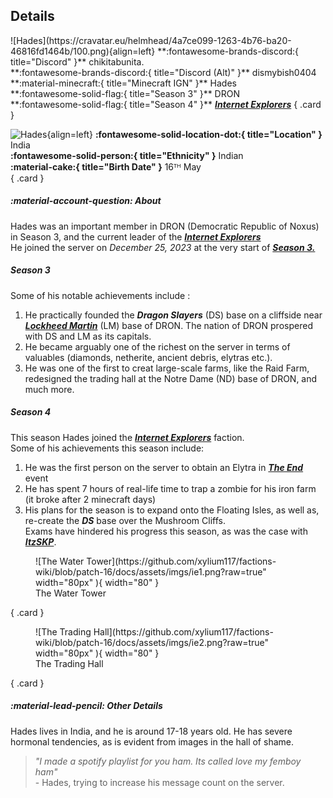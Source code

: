 ## Details
<div class="grid" markdown>
![Hades](https://cravatar.eu/helmhead/4a7ce099-1263-4b76-ba20-46816fd1464b/100.png){align=left}
**:fontawesome-brands-discord:{ title="Discord" }** chikitabunita.<br>
**:fontawesome-brands-discord:{ title="Discord (Alt)" }** dismybish0404<br>
**:material-minecraft:{ title="Minecraft IGN" }** Hades<br>
**:fontawesome-solid-flag:{ title="Season 3" }** DRON <br>
**:fontawesome-solid-flag:{ title="Season 4" }** <b><i><a href="../factions/ie.md">Internet Explorers</a></i></b>
{ .card }

![Hades](https://cdn.discordapp.com/avatars/692771725334675526/d170d7566e8cfc118fd64193382864cc.webp?width=120&height=120){align=left}
**:fontawesome-solid-location-dot:{ title="Location" }** India<br>
**:fontawesome-solid-person:{ title="Ethnicity" }** Indian<br>
**:material-cake:{ title="Birth Date" }** 16ᵀᴴ May<br>
{ .card }
</div>

##### :material-account-question: About
Hades was an important member in DRON (Democratic Republic of Noxus) in Season 3, and the current leader of the [***Internet Explorers***](../factions/ie.md) <br>
He joined the server on *December 25, 2023* at the very start of [***Season 3.***](../seasons/s3.md) <br>

##### Season 3

Some of his notable achievements include :<br>
1. He practically founded the ***Dragon Slayers*** (DS) base on a cliffside near [***Lockheed Martin***](../structures/season3/lms3base.md) (LM) base of DRON. The nation of DRON prospered with DS and LM as its capitals. <br>
2. He became arguably one of the richest on the server in terms of valuables (diamonds, netherite, ancient debris, elytras etc.).<br>
3. He was one of the first to creat large-scale farms, like the Raid Farm, redesigned the trading hall at the Notre Dame (ND) base of DRON, and much more. <br>

##### Season 4

This season Hades joined the [***Internet Explorers***](../factions/ie.md) faction. <br>
Some of his achievements this season include:<br>
1. He was the first person on the server to obtain an Elytra in [***The End***]() event<br>
2. He has spent 7 hours of real-life time to trap a zombie for his iron farm (it broke after 2 minecraft days)<br>
3. His plans for the season is to expand onto the Floating Isles, as well as, re-create the ***DS*** base over the Mushroom Cliffs.<br>
Exams have hindered his progress this season, as was the case with [***ItzSKP***](../players/itzskp.md). <br>
<div class="grid" markdown>
<figure markdown="span">
  ![The Water Tower](https://github.com/xylium117/factions-wiki/blob/patch-16/docs/assets/imgs/ie1.png?raw=true" width="80px" ){ width="80" }
  <figcaption>The Water Tower</figcaption>
</figure>
{ .card }

<figure markdown="span">
  ![The Trading Hall](https://github.com/xylium117/factions-wiki/blob/patch-16/docs/assets/imgs/ie2.png?raw=true" width="80px" ){ width="80" }
  <figcaption>The Trading Hall</figcaption>
</figure>
{ .card }
</div>


##### :material-lead-pencil: Other Details
Hades lives in India, and he is around 17-18 years old.  He has severe hormonal tendencies, as is evident from images in the hall of shame.

> *"I made a spotify playlist for you ham. Its called love my femboy ham"*<br> - Hades, trying to increase his message count on the server.
